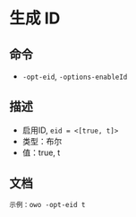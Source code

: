 # 生成 ID

## 命令
- `-opt-eid`, `-options-enableId`

## 描述
- 启用ID, `eid = <[true, t]>`
- 类型：布尔
- 值：true, t

## 文档
```txt
示例：owo -opt-eid t
```
